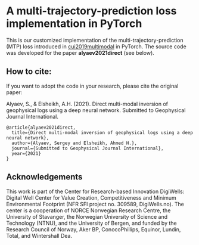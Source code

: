 # A multi-trajectory-prediction loss implementation in PyTorch

This is our customized implementation of the multi-trajectory-prediction (MTP) loss introduced in [cui2019multimodal](https://arxiv.org/abs/1809.10732) in PyTorch. The source code was developed for the paper **alyaev2021direct** (see below).

## How to cite:

If you want to adopt the code in your research, please cite the original paper:

Alyaev, S., & Elsheikh, A.H. (2021).  Direct multi-modal inversion of geophysical logs using a deep neural network. Submitted to Geophysical Journal International.

```
@article{alyaev2021direct,
  title={Direct multi-modal inversion of geophysical logs using a deep neural network},
  author={Alyaev, Sergey and Elsheikh, Ahmed H.},
  journal={Submitted to Geophysical Journal International},
  year={2021}
}
```

## Acknowledgements

This work is part of the Center for Research-based Innovation DigiWells: Digital Well Center for Value Creation, Competitiveness and Minimum Environmental Footprint (NFR SFI project no. 309589, DigiWells.no). The center is a cooperation of NORCE Norwegian Research Centre, the University of Stavanger, the Norwegian University of Science and Technology (NTNU), and the University of Bergen, and funded by the Research Council of Norway, Aker BP, ConocoPhillips, Equinor, Lundin, Total, and Wintershall Dea.
